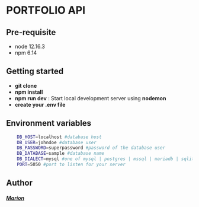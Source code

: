 # PORTFOLIO API

## Pre-requisite

- node 12.16.3
- npm 6.14

## Getting started

- **git clone**
- **npm install**
- **npm run dev** : Start local development server using **nodemon**
- **create your .env file**

## Environment variables

```bash
    DB_HOST=localhost #database host
    DB_USER=johndoe #database user
    DB_PASSWORD=superpassword #password of the database user
    DB_DATABASE=sample #database name
    DB_DIALECT=mysql #one of mysql | postgres | mssql | mariadb | sqlite
    PORT=5050 #port to listen for your server
```

## Author


##### [Marion](https://github.com/Marion-H)

